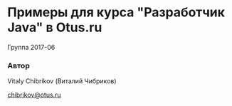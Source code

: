 # Примеры для курса "Разработчик Java" в Otus.ru

Группа 2017-06

### Автор 
Vitaly Chibrikov (Виталий Чибриков)

chibrikov@otus.ru
